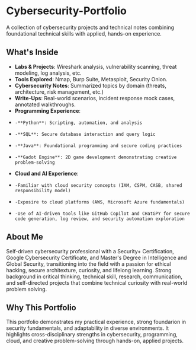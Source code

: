 # Cybersecurity-Portfolio
A collection of cybersecurity projects and technical notes combining foundational technical skills with applied, hands-on experience.

## What's Inside
- **Labs & Projects**: Wireshark analysis, vulnerability scanning, threat modeling, log analysis, etc.
- **Tools Explored**: Nmap, Burp Suite, Metasploit, Security Onion.
- **Cybersecurity Notes**: Summarized topics by domain (threats, architecture, risk management, etc.)
- **Write-Ups**: Real-world scenarios, incident response mock cases, annotated walkthroughs.
- **Programming Experience**:
-     -**Python**: Scripting, automation, and analysis
-     -**SQL**: Secure database interaction and query logic
-     -**Java**: Foundational programming and secure coding practices
-     -**Gadot Engine**: 2D game development demonstrating creative problem-solving
- **Cloud and AI Experience**:
-     -Familiar with cloud security concepts (IAM, CSPM, CASB, shared responsibility model)
-     -Exposire to cloud platforms (AWS, Microsoft Azure fundamentals)
-     -Use of AI-driven tools like GitHub Copilot and CHatGPY for secure code generation, log review, and security automation exploration

## About Me
Self-driven cybersecurity professional with a Security+ Certification, Google Cybersecurity Certificate, and Master's Degree in Intelligence and Global Security, transitioning into the field with a passion        for ethical hacking, secure architexture, curiosity, and lifelong learning. Strong background in critical thinking, technical skill, research, communication, and self-directed projects that combine technical      curiosity with real-world problem solving.

## Why This Portfolio
This portfolio demonstrates my practical experience, strong foundarion in security fundamentals, and adaptability in diverse environments. It highlights cross-disciplinary strengths in cybersecurity,              programming, cloud, and creative problem-solving through hands-on, applied projects. 
    
  
